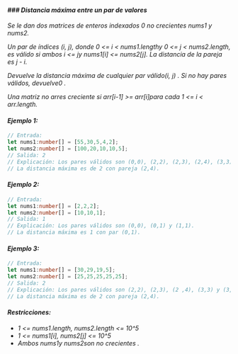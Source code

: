 #### _###_ _Distancia máxima entre un par de valores_

_Se le dan dos matrices de enteros indexados 0 no crecientes nums1 y nums2._

_Un par de índices (i, j), donde 0 <= i < nums1.lengthy 0 <= j < nums2.length, es válido si ambos i <= jy nums1[i] <= nums2[j]. La distancia de la pareja es j - i._

_Devuelve la distancia máxima de cualquier par válido(i, j) . Si no hay pares válidos, devuelve0 ._

_Una matriz no arres creciente si arr[i-1] >= arr[i]para cada 1 <= i < arr.length._
#### _Ejemplo 1:_

```typescript
// Entrada: 
let nums1:number[] = [55,30,5,4,2];
let nums2:number[] = [100,20,10,10,5];
// Salida: 2
// Explicación: Los pares válidos son (0,0), (2,2), (2,3), (2,4), (3,3), (3,4) y (4,4).
// La distancia máxima es de 2 con pareja (2,4).
```
#### _Ejemplo 2:_

```typescript
// Entrada: 
let nums1:number[] = [2,2,2];
let nums2:number[] = [10,10,1];
// Salida: 1
// Explicación: Los pares válidos son (0,0), (0,1) y (1,1).
// La distancia máxima es 1 con par (0,1).
```

#### _Ejemplo 3:_
```typescript
// Entrada: 
let nums1:number[] = [30,29,19,5];
let nums2:number[] = [25,25,25,25,25];
// Salida: 2
// Explicación: Los pares válidos son (2,2), (2,3), (2 ,4), (3,3) y (3,4).
// La distancia máxima es de 2 con pareja (2,4).
```
#### _Restricciones:_

- _1 <= nums1.length, nums2.length <= 10^5_
- _1 <= nums1[i], nums2[j] <= 10^5_
- _Ambos nums1y nums2son no crecientes ._
